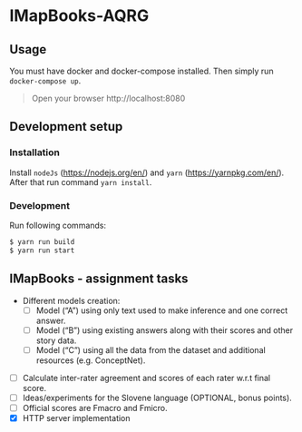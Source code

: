 # IMapBooks-AQRG

## Usage
You must have docker and docker-compose installed. Then simply run `docker-compose up`.
> Open your browser http://localhost:8080

## Development setup
### Installation
Install `nodeJs` (https://nodejs.org/en/) and `yarn` (https://yarnpkg.com/en/). 
After that run command `yarn install`.

### Development
Run following commands:
```bash
$ yarn run build
$ yarn run start
```

## IMapBooks - assignment tasks
- Different models creation:
  -[ ] Model (“A”) using only text used to make inference and one correct
answer.
  -[ ] Model (“B”) using existing answers along with their scores and other
story data.
  -[ ] Model (“C”) using all the data from the dataset and additional
resources (e.g. ConceptNet).
-[ ] Calculate inter-rater agreement and scores of each rater w.r.t final
score.
-[ ] Ideas/experiments for the Slovene language (OPTIONAL, bonus
points).
-[ ] Official scores are Fmacro and Fmicro.
-[x] HTTP server implementation
